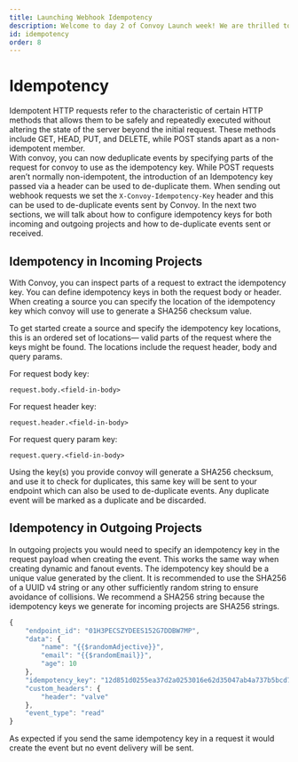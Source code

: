 ```yaml
---
title: Launching Webhook Idempotency
description: Welcome to day 2 of Convoy Launch week! We are thrilled to unveil Webhook Idempotency in Convoy, we believe that this feature will enrich your experience with Convoy. In this article, we will delve into how you can leverage Convoy to handle idempotent requests from your existing webhook providers and also send Idempotent webhooks to your API consumers.
id: idempotency
order: 8
---
```


# Idempotency

Idempotent HTTP requests refer to the characteristic of certain HTTP methods that allows them to be safely and repeatedly executed without altering the state of the server beyond the initial request. These methods include GET, HEAD, PUT, and DELETE, while POST stands apart as a non-idempotent member.  
With convoy, you can now deduplicate events by specifying parts of the request for convoy to use as the idempotency key.  While POST requests aren’t normally non-idempotent, the introduction of an Idempotency key passed via a header can be used to de-duplicate them. When sending out webhook requests we set the `X-Convoy-Idempotency-Key` header and this can be used to de-duplicate events sent by Convoy. In the next two sections, we will talk about how to configure idempotency keys for both incoming and outgoing projects and how to de-duplicate events sent or received.

## Idempotency in Incoming Projects

With Convoy, you can inspect parts of a request to extract the idempotency key. You can define idempotency keys in both the request body or header. When creating a source you can specify the location of the idempotency key which convoy will use to generate a SHA256 checksum value.

To get started create a source and specify the idempotency key locations, this is an ordered set of locations— valid parts of the request where the keys might be found. The locations include the request header, body and query params.

For request body key:
```text
request.body.<field-in-body>
```

For request header key:
```text
request.header.<field-in-body>
```

For request query param key:
```text
request.query.<field-in-body>
```

Using the key(s) you provide convoy will generate a SHA256 checksum, and use it to check for duplicates, this same key will be sent to your endpoint which can also be used to de-duplicate events. Any duplicate event will be marked as a duplicate and be discarded.


## Idempotency in Outgoing Projects

In outgoing projects you would need to specify an idempotency key in the request payload when creating the event. This works the same way when creating dynamic and fanout events. The idempotency key should be a unique value generated by the client. It is recommended to use the SHA256 of a UUID v4 string or any other sufficiently random string to ensure avoidance of collisions. We recommend a SHA256 string because the idempotency keys we generate for incoming projects are SHA256 strings.

```jsx
{
    "endpoint_id": "01H3PECSZYDEES152G7DDBW7MP",
    "data": {
        "name": "{{$randomAdjective}}",
        "email": "{{$randomEmail}}",
        "age": 10
    },
    "idempotency_key": "12d851d0255ea37d2a0253016e62d35047ab4a737b5bcd75fb8fddff4b029249",
    "custom_headers": {
        "header": "valve"
    },
    "event_type": "read"
}
```

As expected if you send the same idempotency key in a request it would create the event but no event delivery will be sent.
